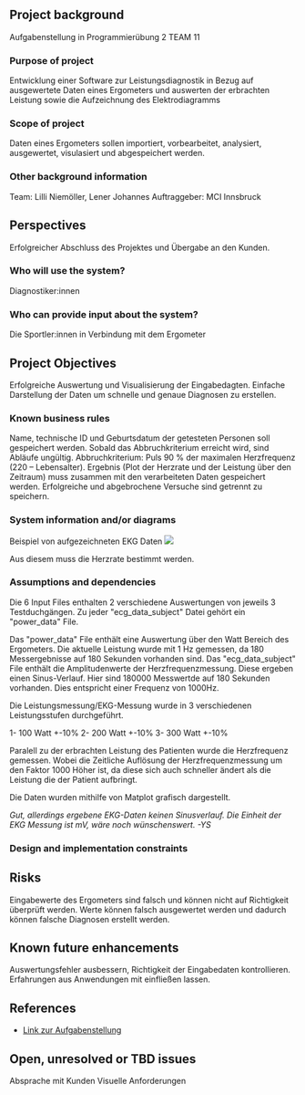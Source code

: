 ## Project background

Aufgabenstellung in Programmierübung 2 TEAM 11

### Purpose of project

Entwicklung einer Software zur Leistungsdiagnostik in Bezug auf ausgewertete Daten eines Ergometers und auswerten der erbrachten Leistung sowie die Aufzeichnung des Elektrodiagramms

### Scope of project

Daten eines Ergometers sollen importiert, vorbearbeitet, analysiert, ausgewertet, visulasiert und abgespeichert werden.

### Other background information

Team: Lilli Niemöller, Lener Johannes
Auftraggeber: MCI Innsbruck

## Perspectives

Erfolgreicher Abschluss des Projektes und Übergabe an den Kunden.

### Who will use the system?

Diagnostiker:innen

### Who can provide input about the system?

Die Sportler:innen in Verbindung mit dem Ergometer

## Project Objectives

Erfolgreiche Auswertung und Visualisierung der Eingabedagten.
Einfache Darstellung der Daten um schnelle und genaue Diagnosen zu erstellen.

### Known business rules

Name, technische ID und Geburtsdatum der getesteten Personen soll gespeichert werden.
Sobald das Abbruchkriterium erreicht wird, sind Abläufe ungültig. Abbruchkriterium: Puls 90 % der 
maximalen Herzfrequenz (220 – Lebensalter).
Ergebnis (Plot der Herzrate und der Leistung über den Zeitraum) muss zusammen mit den verarbeiteten Daten gespeichert werden.
Erfolgreiche und abgebrochene Versuche sind getrennt zu speichern.

### System information and/or diagrams

Beispiel von aufgezeichneten EKG Daten
![](ekg_example.png)

Aus diesem muss die Herzrate bestimmt werden.

### Assumptions and dependencies

Die 6 Input Files enthalten 2 verschiedene Auswertungen von jeweils 3 Testduchgängen.
Zu jeder "ecg_data_subject" Datei gehört ein "power_data" File. 

Das "power_data" File enthält eine Auswertung über den Watt Bereich des Ergometers. Die aktuelle Leistung wurde mit 1 Hz gemessen, da 180 Messergebnisse auf 180 Sekunden vorhanden sind.
Das "ecg_data_subject" File enthält die Amplitudenwerte der Herzfrequenzmessung. Diese ergeben einen Sinus-Verlauf. Hier sind 180000 Messwertde auf 180 Sekunden vorhanden. Dies entspricht einer Frequenz von 1000Hz.

Die Leistungsmessung/EKG-Messung wurde in 3 verschiedenen Leistungsstufen durchgeführt.

1- 100 Watt +-10%
2- 200 Watt +-10%
3- 300 Watt +-10%

Paralell zu der erbrachten Leistung des Patienten wurde die Herzfrequenz gemessen. Wobei die Zeitliche Auflösung der Herzfrequenzmessung um den Faktor 1000 Höher ist, da diese sich auch schneller ändert als die Leistung die der Patient aufbringt.

Die Daten wurden mithilfe von Matplot grafisch dargestellt.

*Gut, allerdings ergebene EKG-Daten keinen Sinusverlauf. Die Einheit der EKG Messung ist mV, wäre noch wünschenswert. -YS*

### Design and implementation constraints



## Risks

Eingabewerte des Ergometers sind falsch und können nicht auf Richtigkeit überprüft werden.
Werte können falsch ausgewertet werden und dadurch können falsche Diagnosen erstellt werden.

## Known future enhancements

Auswertungsfehler ausbessern, Richtigkeit der Eingabedaten kontrollieren.
Erfahrungen aus Anwendungen mit einfließen lassen.

## References

- [Link zur Aufgabenstellung](tbd)

## Open, unresolved or TBD issues

Absprache mit Kunden 
Visuelle Anforderungen
